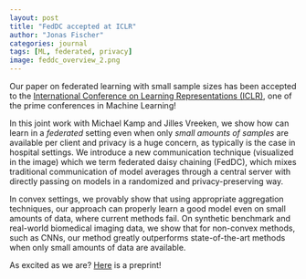 ```yaml
---
layout: post
title: "FedDC accepted at ICLR"
author: "Jonas Fischer"
categories: journal
tags: [ML, federated, privacy]
image: feddc_overview_2.png
---
```


Our paper on federated learning with small sample sizes has been accepted to the [International Conference on Learning Representations (ICLR)](https://iclr.cc), one of the prime conferences in Machine Learning!

In this joint work with Michael Kamp and Jilles Vreeken, we show how can learn in a *federated* setting even when only *small amounts of samples* are available per client and privacy is a huge concern, as typically is the case in hospital settings.
We introduce a new communication technique (visualized in the image) which we term federated daisy chaining (FedDC), which mixes traditional communication of model averages through a central server with directly passing on models in a randomized and privacy-preserving way.

In convex settings, we provably show that using appropriate aggregation techniques, our approach can properly learn a good model even on small amounts of data, where current methods fail. On synthetic benchmark and real-world biomedical imaging data, we show that for non-convex methods, such as CNNs, our method greatly outperforms state-of-the-art methods when only small amounts of data are available.

As excited as we are? [Here](https://arxiv.org/pdf/2110.03469.pdf) is a preprint!